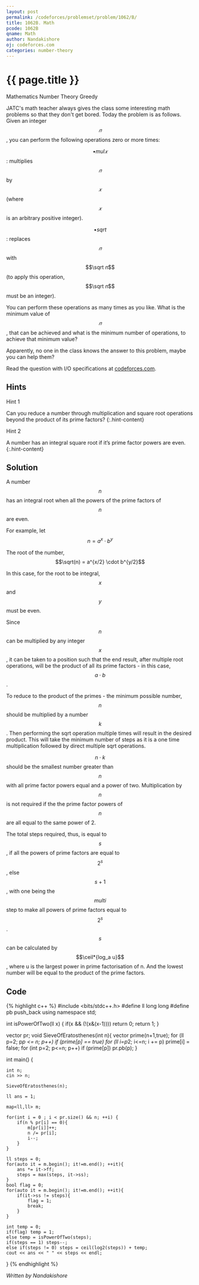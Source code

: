 ```yaml
---
layout: post
permalink: /codeforces/problemset/problem/1062/B/
title: 1062B. Math
pcode: 1062B
qname: Math
author: Nandakishore
oj: codeforces.com
categories: number-theory
---
```


{{ page.title }}
================

<span class="tag-boxed">Mathematics</span>
<span class="tag-boxed">Number Theory</span>
<span class="tag-boxed">Greedy</span>

JATC's math teacher always gives the class some interesting math problems so that they don't get bored. Today the problem is as follows. Given an integer $$𝑛$$, you can perform the following operations zero or more times:

$$\bullet mul 𝑥$$: multiplies $$𝑛$$ by $$𝑥$$ (where $$𝑥$$ is an arbitrary positive integer).

$$\bullet sqrt$$: replaces $$𝑛$$ with $$\sqrt 𝑛$$ (to apply this operation, $$\sqrt 𝑛$$ must be an integer). 

You can perform these operations as many times as you like. What is the minimum value of $$𝑛$$, that can be achieved and what is the minimum number of operations, to achieve that minimum value?

Apparently, no one in the class knows the answer to this problem, maybe you can help them?

Read the question with I/O specifications at [codeforces.com](https://codeforces.com/problemset/problem/1062/B/).

Hints
-----

<a class="hint-button">Hint 1</a>

Can you reduce a number through multiplication and square root operations beyond the product of its prime factors?
{:.hint-content}

<a class="hint-button">Hint 2</a>

A number has an integral square root if it’s prime factor powers are even.
{:.hint-content}

Solution
--------

A number $$n$$ has an integral root when all the powers of the prime factors of $$n$$ are even. 

For example, let $$n = a^{x} \cdot b^{y}$$

The root of the number, $$\sqrt(n) = a^{x/2} \cdot b^{y/2}$$

In this case, for the root to be integral, $$x$$ and $$y$$ must be even.

Since $$n$$ can be multiplied by any integer $$x$$, it can be taken to a position such that the end result, after multiple root operations, will be the product of all its prime factors - in this case, $$a \cdot b$$.

To reduce to the product of the primes - the minimum possible number, $$n$$ should be multiplied  by a number $$k$$. Then performing the sqrt operation multiple times will result in the desired product. This will take the minimum number of steps as it is a one time multiplication followed by direct multiple sqrt operations.

$$n \cdot k$$ should be the smallest number greater than $$n$$ with all prime factor powers equal and a power of two. Multiplication by $$n$$ is not required if the the prime factor powers of $$n$$ are all equal to the same power of 2.

The total steps required, thus, is equal to $$s$$, if all the powers of prime factors are equal to $$2^{s}$$, else $$s + 1$$, with one being the $$multi$$ step to make all powers of prime factors equal to $$2^{s}$$. $$s$$ can be calculated by $$\ceil*{log_a u}$$, where u is the largest power in prime factorisation of n. And the lowest number will be equal to the product of the prime factors.

Code
----

{% highlight c++ %}
#include <bits/stdc++.h>
#define ll long long
#define pb push_back
using namespace std;

int isPowerOfTwo(ll x) {
    if(x && (!(x&(x-1)))) return 0;
    return 1;
} 

vector<int> pr;
void SieveOfEratosthenes(int n){
    vector<bool> prime(n+1,true);
    for (ll p=2; p*p <= n; p++) if (prime[p] == true) for (ll i=p*2; i<=n; i += p) prime[i] = false;
    for (int p=2; p<=n; p++) if (prime[p]) pr.pb(p);
}

int main() {

    int n;
    cin >> n;
    
    SieveOfEratosthenes(n);
    
    ll ans = 1;
    
    map<ll,ll> m;
    
    for(int i = 0 ; i < pr.size() && n; ++i) {
        if(n % pr[i] == 0){
            m[pr[i]]++;
            n /= pr[i];
            i--;
        }
    }
   
    ll steps = 0;
    for(auto it = m.begin(); it!=m.end(); ++it){
        ans *= it->ff;
        steps = max(steps, it->ss);
    }
    bool flag = 0;
    for(auto it = m.begin(); it!=m.end(); ++it){
        if(it->ss != steps){
            flag = 1;
            break;
        }
    }

    int temp = 0;
    if(flag) temp = 1;
    else temp = isPowerOfTwo(steps);
    if(steps == 1) steps--;
    else if(steps != 0) steps = ceil(log2(steps)) + temp;
    cout << ans << " " << steps << endl;
}
{% endhighlight %}

*Written by Nandakishore*
